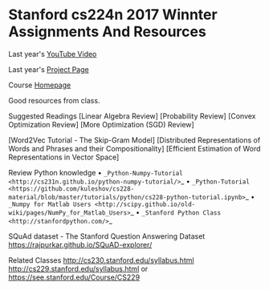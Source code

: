 # Stanford cs224n 2017 Winnter Assignments And Resources

Last year's [YouTube Video](https://www.youtube.com/playlist?list=PL3FW7Lu3i5Jsnh1rnUwq_TcylNr7EkRe6)

Last year's [Project Page](http://web.stanford.edu/class/cs224n/reports.html)

Course [Homepage](http://web.stanford.edu/class/cs224n/)

Good resources from class.

Suggested Readings
[Linear Algebra Review]
[Probability Review]
[Convex Optimization Review]
[More Optimization (SGD) Review]

[Word2Vec Tutorial - The Skip-Gram Model]
[Distributed Representations of Words and Phrases and their Compositionality]
[Efficient Estimation of Word Representations in Vector Space]

Review Python knowledge
	• `_Python-Numpy-Tutorial <http://cs231n.github.io/python-numpy-tutorial/>`_
	• `_Python-Tutorial <https://github.com/kuleshov/cs228-material/blob/master/tutorials/python/cs228-python-tutorial.ipynb>`_
	• `_Numpy for Matlab Users <http://scipy.github.io/old-wiki/pages/NumPy_for_Matlab_Users>`_
	• `_Stanford Python Class <http://stanfordpython.com/>`_
  
SQuAd dataset - The Stanford Question Answering Dataset
  https://rajpurkar.github.io/SQuAD-explorer/
  
 Related Classes
 http://cs230.stanford.edu/syllabus.html
 http://cs229.stanford.edu/syllabus.html or https://see.stanford.edu/Course/CS229 
 
  
